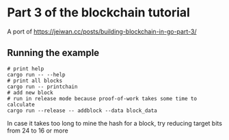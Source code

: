 # Part 3 of the blockchain tutorial

A port of https://jeiwan.cc/posts/building-blockchain-in-go-part-3/

## Running the example

```
# print help
cargo run -- --help
# print all blocks
cargo run -- printchain
# add new block
# run in release mode because proof-of-work takes some time to calculate
cargo run --release -- addblock --data block_data
```

In case it takes too long to mine the hash for a block, try reducing target bits from 24 to 16 or more
